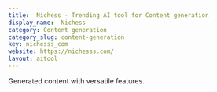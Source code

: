 ```yaml
---
title:  Nichess - Trending AI tool for Content generation
display_name:  Nichess
category: Content generation
category_slug: content-generation
key: nichesss_com
website: https://nichesss.com/
layout: aitool
---
```


Generated content with versatile features.
